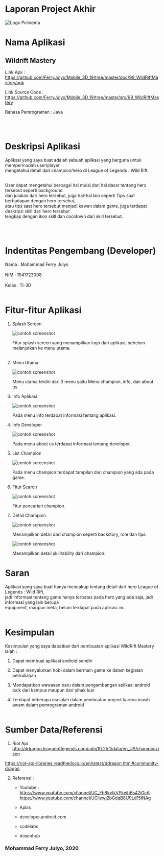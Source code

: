 # Laporan Project Akhir # 


![Logo Polinema](polinema.png)<br>



# Nama Aplikasi #

## Wildrift Mastery ##

Link Apk : https://github.com/FerryJulyo/Mobile_3D_19/tree/master/doc/99_WildRiftMastery/apk<br>

Link Source Code : https://github.com/FerryJulyo/Mobile_3D_19/tree/master/src/99_WildRiftMastery<br>

Bahasa Pemrograman : Java 

<br><br>

# Deskripsi Aplikasi #

Aplikasi yang saya buat adalah sebuah aplikasi yang berguna untuk mempermudah user/player<br>
mengetahui detail dari champion/hero di League of Legends : Wild Rift.<br><br>

User dapat mengetahui berbagai hal mulai dari hal dasar tentang hero tersebut seperti background<br> 
dan julukan dari hero tersebut, juga hal-hal lain seperti Tips saat berhadapan dengan hero tersebut,<br> 
atau tips saat hero tersebut menjadi kawan dalam game, juga terdapat deskripsi skill dari hero tersebut<br>
lengkap dengan ikon skill dan cooldown dari skill tersebut.


<br><br>


# Indentitas Pengembang (Developer) #

Nama : Mohammad Ferry Julyo<br><br>
NIM : 1941723008<br><br>
Kelas : TI-3D<br><br>


# Fitur-fitur Aplikasi #

1. Splash Screen

    ![contoh screenshot](img/1.png)<br>

    Fitur splash screen yang menampilkan logo dari aplikasi, sebelum melanjutkan ke menu utama.<br><br>

2. Menu Utama

    ![contoh screenshot](img/2.png)<br>

    Menu utama terdiri dari 3 menu yaitu Menu champion, info, dan about us.

3. Info Aplikasi

    ![contoh screenshot](img/3.png)<br>

    Pada menu info terdapat informasi tentang aplikasi.

4. Info Developer

    ![contoh screenshot](img/4.png)<br>

    Pada menu about us terdapat informasi tentang developer.

5. List Champion

    ![contoh screenshot](img/5.png)<br>

    Pada menu champion terdapat tampilan dari champion yang ada pada game.

6. Fitur Search

    ![contoh screenshot](img/6.png)<br>

    Fitur pencarian champion.

7. Detail Champion

    ![contoh screenshot](img/7.png)<br>

    Menampilkan detail dari champion seperti backstory, role dan tips.

    ![contoh screenshot](img/8.png)<br>

    Menampilkan detail skill/ability dari champion.


# Saran #

Aplikasi yang saya buat hanya mencakup tentang detail dari hero League of Legends : Wild Rift,<br>
jadi informasi tentang game hanya terbatas pada hero yang ada saja, jadi informasi yang lain berupa<br>
equipment, maupun meta, belum terdapat pada aplikasi ini.
<br><br>

# Kesimpulan #

Kesimpulan yang saya dapatkan dari pembuatan aplikasi WildRift Mastery ialah :

1. Dapat membuat aplikasi android sendiri<br>

2. Dapat menyalurkan hobi dalam bermain game ke dalam kegiatan perkuliahan<br>

3. Mendapatkan wawasan baru dalam pengembangan aplikasi android baik dari kampus maupun dari pihak luar<br>

4. Terdapat beberapa masalah dalam pembuatan project karena masih awam dalam pemrograman android<br><br>

# Sumber Data/Referensi #

1. Riot Api  
http://ddragon.leagueoflegends.com/cdn/10.25.1/data/en_US/champion.json<br>

https://riot-api-libraries.readthedocs.io/en/latest/ddragon.html#community-dragon<br>

2. Referensi : <br>
    - Youtube : <br>
    https://www.youtube.com/channel/UC_Fh8kvtkVPkeihBs42jGcA<br>
    https://www.youtube.com/channel/UCllewj2bGdqB8U9Ld15INAg<br>

    - Aplas<br>

    - developer.android.com<br>

    - codelabs<br>

    - dosenhub<br>



   
   

### Mohammad Ferry Julyo, 2020